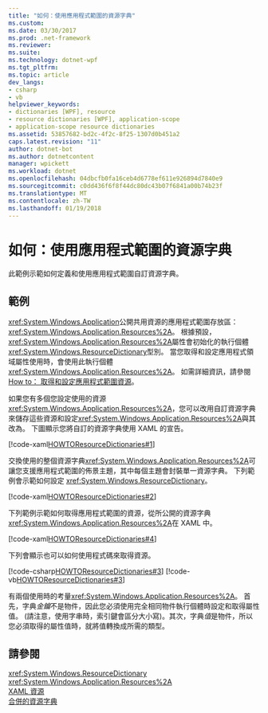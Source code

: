 ```yaml
---
title: "如何：使用應用程式範圍的資源字典"
ms.custom: 
ms.date: 03/30/2017
ms.prod: .net-framework
ms.reviewer: 
ms.suite: 
ms.technology: dotnet-wpf
ms.tgt_pltfrm: 
ms.topic: article
dev_langs:
- csharp
- vb
helpviewer_keywords:
- dictionaries [WPF], resource
- resource dictionaries [WPF], application-scope
- application-scope resource dictionaries
ms.assetid: 53857682-bd2c-4f2c-8f25-1307d0b451a2
caps.latest.revision: "11"
author: dotnet-bot
ms.author: dotnetcontent
manager: wpickett
ms.workload: dotnet
ms.openlocfilehash: 04dbcfb0fa16ceb4d6778ef611e926894d7840e9
ms.sourcegitcommit: c0dd436f6f8f44dc80dc43b07f6841a00b74b23f
ms.translationtype: MT
ms.contentlocale: zh-TW
ms.lasthandoff: 01/19/2018
---
```

# <a name="how-to-use-an-application-scope-resource-dictionary"></a>如何：使用應用程式範圍的資源字典
此範例示範如何定義和使用應用程式範圍自訂資源字典。  
  
## <a name="example"></a>範例  
 <xref:System.Windows.Application>公開共用資源的應用程式範圍存放區： <xref:System.Windows.Application.Resources%2A>。 根據預設，<xref:System.Windows.Application.Resources%2A>屬性會初始化的執行個體<xref:System.Windows.ResourceDictionary>型別。 當您取得和設定應用程式領域屬性使用時，會使用此執行個體<xref:System.Windows.Application.Resources%2A>。 如需詳細資訊，請參閱[How to： 取得和設定應用程式範圍資源](http://msdn.microsoft.com/library/39e0420c-c9fc-47dc-8956-fdd95b214095)。
  
 如果您有多個您設定使用的資源<xref:System.Windows.Application.Resources%2A>，您可以改用自訂資源字典來儲存這些資源和設定<xref:System.Windows.Application.Resources%2A>與其改為。 下圖顯示您將自訂的資源字典使用 XAML 的宣告。
  
 [!code-xaml[HOWTOResourceDictionaries#1](../../../../samples/snippets/csharp/VS_Snippets_Wpf/HowToResourceDictionaries/CSharp/MyResourceDictionary.xaml#1)]  
  
 交換使用的整個資源字典<xref:System.Windows.Application.Resources%2A>可讓您支援應用程式範圍的佈景主題，其中每個主題會封裝單一資源字典。 下列範例會示範如何設定 <xref:System.Windows.ResourceDictionary>。  
  
 [!code-xaml[HOWTOResourceDictionaries#2](../../../../samples/snippets/csharp/VS_Snippets_Wpf/HowToResourceDictionaries/CSharp/App.xaml#2)]  
  
 下列範例示範如何取得應用程式範圍的資源，從所公開的資源字典<xref:System.Windows.Application.Resources%2A>在 XAML 中。  
  
 [!code-xaml[HOWTOResourceDictionaries#4](../../../../samples/snippets/csharp/VS_Snippets_Wpf/HowToResourceDictionaries/CSharp/MainWindow.xaml#4)]  
  
 下列會顯示也可以如何使用程式碼來取得資源。  
  
 [!code-csharp[HOWTOResourceDictionaries#3](../../../../samples/snippets/csharp/VS_Snippets_Wpf/HowToResourceDictionaries/CSharp/MainWindow.xaml.cs#3)]
 [!code-vb[HOWTOResourceDictionaries#3](../../../../samples/snippets/visualbasic/VS_Snippets_Wpf/HowToResourceDictionaries/VB/MainWindow.xaml.vb#3)]  
  
 有兩個使用時的考量<xref:System.Windows.Application.Resources%2A>。 首先，字典*金鑰*不是物件，因此您必須使用完全相同物件執行個體時設定和取得屬性值。 (請注意，使用字串時，索引鍵會區分大小寫)。其次，字典*值*是物件，所以您必須取得的屬性值時，就將值轉換成所需的類型。  
  
## <a name="see-also"></a>請參閱  
 <xref:System.Windows.ResourceDictionary>  
 <xref:System.Windows.Application.Resources%2A>  
 [XAML 資源](../../../../docs/framework/wpf/advanced/xaml-resources.md)  
 [合併的資源字典](../../../../docs/framework/wpf/advanced/merged-resource-dictionaries.md)
